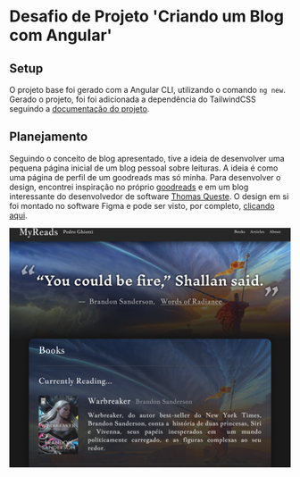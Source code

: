 # Desafio de Projeto 'Criando um Blog com Angular'

## Setup
O projeto base foi gerado com a Angular CLI, utilizando o comando `ng new`.
Gerado  o projeto, foi foi adicionada a dependência do TailwindCSS seguindo a [documentação do projeto](https://tailwindcss.com/docs/installation/framework-guides/angular).

## Planejamento
Seguindo o conceito de blog apresentado, tive a ideia de desenvolver uma pequena página inicial de um blog pessoal sobre leituras. A ideia é como uma página de perfil de um goodreads mas só minha.
Para desenvolver o design, encontrei inspiração no próprio [goodreads](https://www.goodreads.com/) e em um blog interessante do desenvolvedor de software [Thomas Queste](https://www.tomsquest.com/).
O design em si foi montado no software Figma e pode ser visto, por completo, [clicando aqui](https://www.figma.com/design/SpcEBQjQOufytiuTOyiwzW/Angular-Blog---MyReads?node-id=0-1&t=QwjVlc7kHgCwT6mk-1).

![Imagem do design desenvolvido](./img/design.png) 

